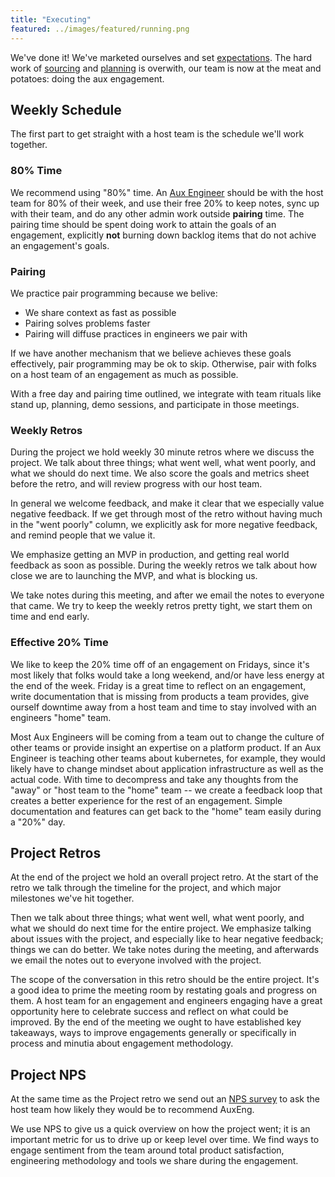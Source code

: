 ```yaml
---
title: "Executing"
featured: ../images/featured/running.png
---
```


We've done it! We've marketed ourselves and set [expectations](./expectations).
The hard work of [sourcing](./sourcing) and [planning](./planning) is overwith,
our team is now at the meat and potatoes: doing the aux engagement.

## Weekly Schedule

The first part to get straight with a host team is the schedule we'll work
together.

### 80% Time

We recommend using "80%" time. An [Aux Engineer](./roles) should be with the
host team for 80% of their week, and use their free 20% to keep notes, sync up
with their team, and do any other admin work outside **pairing** time. The
pairing time should be spent doing work to attain the goals of an engagement,
explicitly **not** burning down backlog items that do not achive an
engagement's goals.

### Pairing

We practice pair programming because we belive:

- We share context as fast as possible
- Pairing solves problems faster
- Pairing will diffuse practices in engineers we pair with

If we have another mechanism that we believe achieves these goals
effectively, pair programming may be ok to skip. Otherwise, pair with
folks on a host team of an engagement as much as possible.

With a free day and pairing time outlined, we integrate with team
rituals like stand up, planning, demo sessions, and participate
in those meetings.

### Weekly Retros

During the project we hold weekly 30 minute retros where we discuss the project.
We talk about three things; what went well, what went poorly, and what we should
do next time. We also score the goals and metrics sheet before the retro, and will
review progress with our host team.

In general we welcome feedback, and make it clear that we especially value
negative feedback. If we get through most of the retro without having much in
the "went poorly" column, we explicitly ask for more negative feedback, and
remind people that we value it.

We emphasize getting an MVP in production, and getting real world feedback as
soon as possible. During the weekly retros we talk about how close we are to
launching the MVP, and what is blocking us.

We take notes during this meeting, and after we email the notes to everyone that
came. We try to keep the weekly retros pretty tight, we start them on time and
end early.

### Effective 20% Time

We like to keep the 20% time off of an engagement on Fridays, since
it's most likely that folks would take a long weekend, and/or have
less energy at the end of the week. Friday is a great time to
reflect on an engagement, write documentation that is missing from
products a team provides, give ourself downtime away from a host team
and time to stay involved with an engineers "home" team.

Most Aux Engineers will be coming from a team out to change the culture
of other teams or provide insight an expertise on a platform product.
If an Aux Engineer is teaching other teams about kubernetes, for
example, they would likely have to change mindset about application
infrastructure as well as the actual code. With time to decompress and
take any thoughts from the "away" or "host team to the "home" team --
we create a feedback loop that creates a better experience for the rest
of an engagement. Simple documentation and features can get back to the
"home" team easily during a "20%" day.

## Project Retros

At the end of the project we hold an overall project retro. At the start of the
retro we talk through the timeline for the project, and which major milestones
we've hit together.

Then we talk about three things; what went well, what went poorly, and what we
should do next time for the entire project. We emphasize talking about issues
with the project, and especially like to hear negative feedback; things we can do
better. We take notes during the meeting, and afterwards we email the notes out to
everyone involved with the project.

The scope of the conversation in this retro should be the entire project. It's
a good idea to prime the meeting room by restating goals and progress on them.
A host team for an engagement and engineers engaging have a great opportunity
here to celebrate success and reflect on what could be improved.
By the end of the meeting we ought to have established key takeaways, ways
to improve engagements generally or specifically in process and minutia about
engagement methodology.  

## Project NPS

At the same time as the Project retro we send out an [NPS survey](https://www.salesforce.com/eu/learning-centre/customer-service/calculate-net-promoter-score/)
to ask the host team how likely they would be to recommend AuxEng.

We use NPS to give us a quick overview on how the project went; it is an
important metric for us to drive up or keep level over time. We find ways to
engage sentiment from the team around total product satisfaction, engineering
methodology and tools we share during the engagement.

